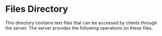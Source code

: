 # Files Directory

This directory contains text files that can be accessed by clients through the server. The server provides the following operations on these files: